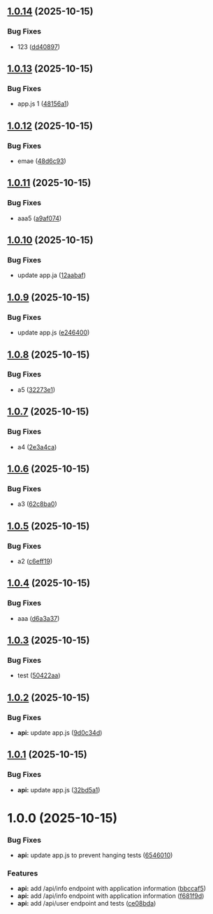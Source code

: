 ## [1.0.14](https://github.com/PapaIPapa/ci-cd-pipeline-project/compare/v1.0.13...v1.0.14) (2025-10-15)


### Bug Fixes

* 123 ([dd40897](https://github.com/PapaIPapa/ci-cd-pipeline-project/commit/dd40897dd5628fdd2f9db6e390a446c20de7070a))

## [1.0.13](https://github.com/PapaIPapa/ci-cd-pipeline-project/compare/v1.0.12...v1.0.13) (2025-10-15)


### Bug Fixes

* app.js 1 ([48156a1](https://github.com/PapaIPapa/ci-cd-pipeline-project/commit/48156a138f6e9712fcc8109fc6f6c7b90f1f4077))

## [1.0.12](https://github.com/PapaIPapa/ci-cd-pipeline-project/compare/v1.0.11...v1.0.12) (2025-10-15)


### Bug Fixes

* emae ([48d6c93](https://github.com/PapaIPapa/ci-cd-pipeline-project/commit/48d6c933c46c29bd8401e808d36ebfd650c7bbaa))

## [1.0.11](https://github.com/PapaIPapa/ci-cd-pipeline-project/compare/v1.0.10...v1.0.11) (2025-10-15)


### Bug Fixes

* aaa5 ([a9af074](https://github.com/PapaIPapa/ci-cd-pipeline-project/commit/a9af07414831aba3b247f4f9f2eb7439dbef4a9b))

## [1.0.10](https://github.com/PapaIPapa/ci-cd-pipeline-project/compare/v1.0.9...v1.0.10) (2025-10-15)


### Bug Fixes

* update app.ja ([12aabaf](https://github.com/PapaIPapa/ci-cd-pipeline-project/commit/12aabafb7d8f96ae8df22f6904b3d702d919fa8e))

## [1.0.9](https://github.com/PapaIPapa/ci-cd-pipeline-project/compare/v1.0.8...v1.0.9) (2025-10-15)


### Bug Fixes

* update app.js ([e246400](https://github.com/PapaIPapa/ci-cd-pipeline-project/commit/e246400f8a2d142c11811250d60d1f1ac800c17a))

## [1.0.8](https://github.com/PapaIPapa/ci-cd-pipeline-project/compare/v1.0.7...v1.0.8) (2025-10-15)


### Bug Fixes

* a5 ([32273e1](https://github.com/PapaIPapa/ci-cd-pipeline-project/commit/32273e1b601859eb4e5c6d1f4e06999f82a71a68))

## [1.0.7](https://github.com/PapaIPapa/ci-cd-pipeline-project/compare/v1.0.6...v1.0.7) (2025-10-15)


### Bug Fixes

* a4 ([2e3a4ca](https://github.com/PapaIPapa/ci-cd-pipeline-project/commit/2e3a4ca8faa11cc4c327bcba8d0a624d542050ef))

## [1.0.6](https://github.com/PapaIPapa/ci-cd-pipeline-project/compare/v1.0.5...v1.0.6) (2025-10-15)


### Bug Fixes

* a3 ([62c8ba0](https://github.com/PapaIPapa/ci-cd-pipeline-project/commit/62c8ba0054c436f9d9f67bd4261533f22ed383b2))

## [1.0.5](https://github.com/PapaIPapa/ci-cd-pipeline-project/compare/v1.0.4...v1.0.5) (2025-10-15)


### Bug Fixes

* a2 ([c6eff19](https://github.com/PapaIPapa/ci-cd-pipeline-project/commit/c6eff19c5a5b5636ed0530305017b727732e0d6f))

## [1.0.4](https://github.com/PapaIPapa/ci-cd-pipeline-project/compare/v1.0.3...v1.0.4) (2025-10-15)


### Bug Fixes

* aaa ([d6a3a37](https://github.com/PapaIPapa/ci-cd-pipeline-project/commit/d6a3a37af61bbcda844569b15b3d79b43c098c6a))

## [1.0.3](https://github.com/PapaIPapa/ci-cd-pipeline-project/compare/v1.0.2...v1.0.3) (2025-10-15)


### Bug Fixes

* test ([50422aa](https://github.com/PapaIPapa/ci-cd-pipeline-project/commit/50422aae8a7e5d77b0a7c8db423287a077ba6009))

## [1.0.2](https://github.com/PapaIPapa/ci-cd-pipeline-project/compare/v1.0.1...v1.0.2) (2025-10-15)


### Bug Fixes

* **api:** update app.js ([9d0c34d](https://github.com/PapaIPapa/ci-cd-pipeline-project/commit/9d0c34d703134b1746095e8aa87fda8846bff573))

## [1.0.1](https://github.com/PapaIPapa/ci-cd-pipeline-project/compare/v1.0.0...v1.0.1) (2025-10-15)


### Bug Fixes

* **api:** update app.js ([32bd5a1](https://github.com/PapaIPapa/ci-cd-pipeline-project/commit/32bd5a1b0d8694c22d6f5a86738c3b182bb7e0c0))

# 1.0.0 (2025-10-15)


### Bug Fixes

* **api:** update app.js to prevent hanging tests ([6546010](https://github.com/PapaIPapa/ci-cd-pipeline-project/commit/654601025ffef7f555bc674db966c4be177a1688))


### Features

* **api:** add /api/info endpoint with application information ([bbccaf5](https://github.com/PapaIPapa/ci-cd-pipeline-project/commit/bbccaf5a8835913af83d4af819a353cbaf01aa03))
* **api:** add /api/info endpoint with application information ([f681f9d](https://github.com/PapaIPapa/ci-cd-pipeline-project/commit/f681f9d32236939770db6aa91942ccd22e264400))
* **api:** add /api/user endpoint and tests ([ce08bda](https://github.com/PapaIPapa/ci-cd-pipeline-project/commit/ce08bdafcc7ac646a6bb54276e6f93bb0a6f49d0))
